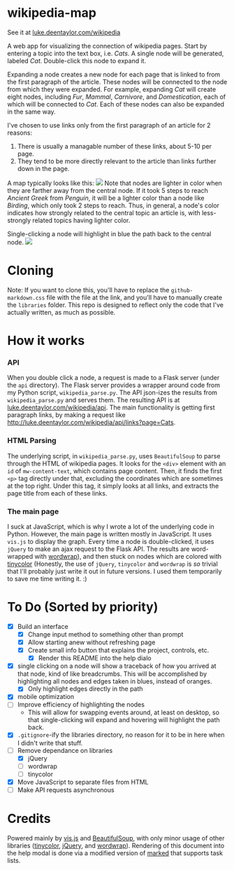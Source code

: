# wikipedia-map
See it at [luke.deentaylor.com/wikipedia](http://luke.deentaylor.com/wikipedia/)

A web app for visualizing the connection of wikipedia pages. Start by entering a topic into the text box, i.e. *Cats*. A single node will be generated, labeled *Cat*. Double-click this node to expand it.

 Expanding a node creates a new node for each page that  is linked to from the first paragraph of the article. These nodes will be connected to the node from which they were expanded. For example, expanding *Cat* will create eight nodes, including *Fur*, *Mammal*, *Carnivore*, and *Domestication*, each of which will be connected to *Cat*. Each of these nodes can also be expanded in the same way.

 I've chosen to use links only from the first paragraph of an article for 2 reasons:

 1. There is usually a managable number of these links, about 5-10 per page.
 2. They tend to be more directly relevant to the article than links further down in the page.

A map typically looks like this:
 ![](http://i.imgur.com/jCdlHo8.png)
 Note that nodes are lighter in color when they are farther away from the central node. If it took 5 steps to reach *Ancient Greek* from *Penguin*, it will be a lighter color than a node like *Birding*, which only took 2 steps to reach. Thus, in general, a node's color indicates how strongly related to the central topic an article is, with less-strongly related topics having lighter color.

Single-clicking a node will highlight in blue the path back to the central node.
![](http://i.imgur.com/WyYP8LZ.png)

# Cloning
Note: If you want to clone this, you'll have to replace the `github-markdown.css` file with the file at the link, and you'll have to manually create the `libraries` folder. This repo is designed to reflect only the code that I've actually written, as much as possible.

# How it works

### API
When you double click a node, a request is made to a Flask server (under the `api` directory). The Flask server provides a wrapper around code from my Python script, `wikipedia_parse.py`. The API json-izes the results from `wikipedia_parse.py` and serves them. The resulting API is at [luke.deentaylor.com/wikipedia/api](http://luke.deentaylor.com/wikipedia/api). The main functionality is getting first paragraph links, by making a request like http://luke.deentaylor.com/wikipedia/api/links?page=Cats.

### HTML Parsing
The underlying script, in `wikipedia_parse.py`, uses `BeautifulSoup` to parse through the HTML of wikipedia pages. It looks for the `<div>` element with an `id` of `mw-content-text`, which contains page content. Then, it finds the first `<p>` tag directly under that, excluding the coordinates which are sometimes at the top right. Under this tag, it simply looks at all links, and extracts the page title from each of these links.

### The main page
I suck at JavaScript, which is why I wrote a lot of the underlying code in Python. However, the main page is written mostly in JavaScript. It uses `vis.js` to display the graph. Every time a node is double-clicked, it uses `jQuery` to make an ajax request to the Flask API. The results are word-wrapped with [wordwrap](phpjs.org/functions/wordwrap)), and then stuck on nodes which are colored with [tinycolor](github.com/bgrins/TinyColor) (Honestly, the use of `jQuery`, `tinycolor` and `wordwrap` is *so* trivial that I'll probably just write it out in future versions. I used them temporarily to save me time writing it. :)

# To Do (Sorted by priority)
- [x] Build an interface
  - [x] Change input method to something other than prompt
  - [x] Allow starting anew without refreshing page
  - [x] Create small info button that explains the project, controls, etc.
    - [x] Render this README into the help dialo
- [x] single clicking on a node will show a traceback of how you arrived at that node, kind of like breadcrumbs. This will be accomplished by highlighting all nodes and edges taken in blues, instead of oranges.
	- [x] Only highlight edges directly in the path
- [x] mobile optimization
- [ ] Improve efficiency of highlighting the nodes
    - This will allow for swapping events around, at least on desktop, so that single-clicking will expand and hovering will highlight the path back.
- [x] `.gitignore`-ify the libraries directory, no reason for it to be in here when I didn't write that stuff.
- [ ] Remove dependance on libraries
	- [x] jQuery
	- [ ] wordwrap
	- [ ] tinycolor
- [x] Move JavaScript to separate files from HTML
- [ ] Make API requests asynchronous

# Credits
Powered mainly by [vis.js](visjs.org) and [BeautifulSoup](crummy.com/software/BeautifulSoup/), with only minor usage of other libraries ([tinycolor](github.com/bgrins/TinyColor), [jQuery](jquery.com), and [wordwrap](phpjs.org/functions/wordwrap)).
Rendering of this document into the help modal is done via a modified version of [marked](github.com/chjj/marked) that supports task lists.
